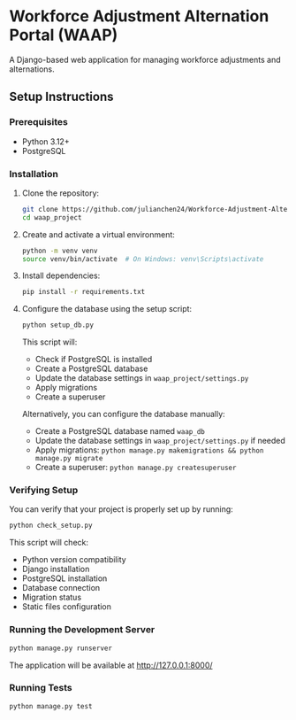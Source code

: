 # Workforce Adjustment Alternation Portal (WAAP)

A Django-based web application for managing workforce adjustments and alternations.

## Setup Instructions

### Prerequisites

- Python 3.12+
- PostgreSQL

### Installation

1. Clone the repository:
   ```bash
   git clone https://github.com/julianchen24/Workforce-Adjustment-Alternation-Portal.git
   cd waap_project
   ```

2. Create and activate a virtual environment:
   ```bash
   python -m venv venv
   source venv/bin/activate  # On Windows: venv\Scripts\activate
   ```

3. Install dependencies:
   ```bash
   pip install -r requirements.txt
   ```

4. Configure the database using the setup script:
   ```bash
   python setup_db.py
   ```
   This script will:
   - Check if PostgreSQL is installed
   - Create a PostgreSQL database
   - Update the database settings in `waap_project/settings.py`
   - Apply migrations
   - Create a superuser

   Alternatively, you can configure the database manually:
   - Create a PostgreSQL database named `waap_db`
   - Update the database settings in `waap_project/settings.py` if needed
   - Apply migrations: `python manage.py makemigrations && python manage.py migrate`
   - Create a superuser: `python manage.py createsuperuser`

### Verifying Setup

You can verify that your project is properly set up by running:
```bash
python check_setup.py
```

This script will check:
- Python version compatibility
- Django installation
- PostgreSQL installation
- Database connection
- Migration status
- Static files configuration

### Running the Development Server

```bash
python manage.py runserver
```

The application will be available at http://127.0.0.1:8000/

### Running Tests

```bash
python manage.py test
```

